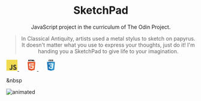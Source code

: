 <h1 align="center">SketchPad</h1>

<p align="center">JavaScript project in the curriculum of The Odin Project.</p>

> <p align="center">In Classical Antiquity, artists used a metal stylus to sketch on papyrus. It doesn't matter what you use to express your thoughts, just do it! 
> I'm handing you a SketchPad to give life to your imagination.</p>

<a href="https://developer.mozilla.org/en-US/docs/Web/JavaScript" target="_blank" rel="noreferrer"> <img src="https://raw.githubusercontent.com/devicons/devicon/master/icons/javascript/javascript-original.svg" alt="javascript" width="30" height="30"/> </a>  &emsp;   <a href="https://www.w3.org/html/" target="_blank" rel="noreferrer"> <img src="https://raw.githubusercontent.com/devicons/devicon/master/icons/html5/html5-original-wordmark.svg" alt="html5" width="30" height="30"/> </a>  &emsp;   <a href="https://www.w3schools.com/css/" target="_blank" rel="noreferrer"> <img src="https://raw.githubusercontent.com/devicons/devicon/master/icons/css3/css3-original-wordmark.svg" alt="css3" width="30" height="30"/> </a>
<p align="center">
  
 &nbsp
  
<img src="https://user-images.githubusercontent.com/106592392/187512013-7132ffe0-5d55-40e9-9081-7518c9502a35.gif" width="800" height="800" alt="animated" />
</p>


